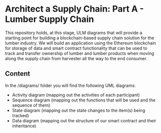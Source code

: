 # Architect a Supply Chain: Part A - Lumber Supply Chain

This repository holds, at this stage, ULM diagrams that will provide a starting point for building a blockchain-based supply chain solution for the lumber industry. We will build an application using the Ethereum blockchain for storage of data and smart contract functionality that can be used to track and transfer ownership of lumber and lumber products when moving along the supply chain from harvester all the way to the end consumer.

## Content

In the /diagrams/ folder you will find the following UML diagrams:
- Activity diagram (mapping out the activities of each participant)
- Sequence diagram (mapping out the functions that will be used and the sequence of them)
- State diagram (mapping out the state changes to the item(s) being tracked)
- Data diagram (mapping out the structure of our smart contract and their inheritance)